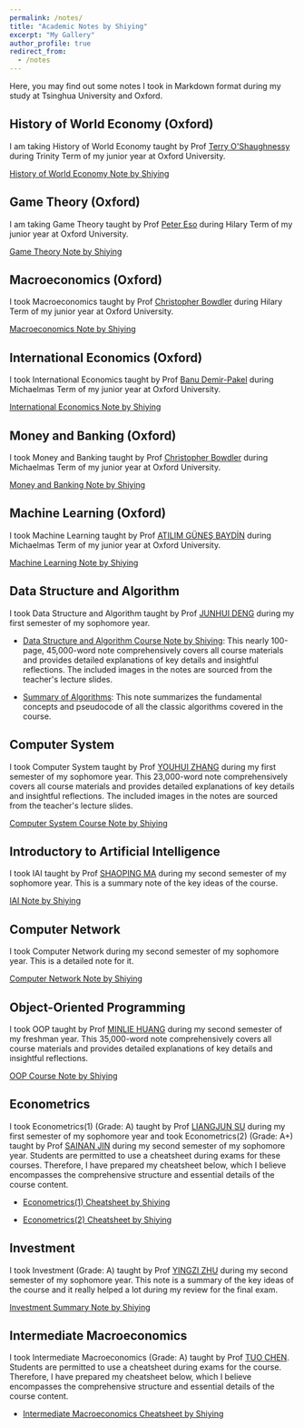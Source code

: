 ```yaml
---
permalink: /notes/
title: "Academic Notes by Shiying"
excerpt: "My Gallery"
author_profile: true
redirect_from: 
  - /notes
---  
```



Here, you may find out some notes I took in Markdown format during my study at Tsinghua University and Oxford.



## History of World Economy (Oxford)

I am taking History of World Economy taught by Prof [Terry O'Shaughnessy](https://www.st-annes.ox.ac.uk/cpt_people/oshaughnessy-dr-terry/) during Trinity Term of my junior year at Oxford University.

[History of World Economy Note by Shiying](/files/History_of_World_Economy.pdf)




## Game Theory (Oxford)

I am taking Game Theory taught by Prof [Peter Eso](https://www.economics.ox.ac.uk/people/peter-eso-0) during Hilary Term of my junior year at Oxford University.

[Game Theory Note by Shiying](/files/Game_Theory.pdf)



## Macroeconomics (Oxford)

I took Macroeconomics taught by Prof [Christopher Bowdler](https://www.economics.ox.ac.uk/people/christopher-bowdler-0) during Hilary Term of my junior year at Oxford University.

[Macroeconomics Note by Shiying](/files/Macroeconomics.pdf)




## International Economics (Oxford)

I took International Economics taught by Prof [Banu Demir-Pakel](https://www.economics.ox.ac.uk/people/banu-demir-pakel) during Michaelmas Term of my junior year at Oxford University.

[International Economics Note by Shiying](/files/International_Economics.pdf)




## Money and Banking (Oxford)

I took Money and Banking taught by Prof [Christopher Bowdler](https://www.economics.ox.ac.uk/people/christopher-bowdler-0) during Michaelmas Term of my junior year at Oxford University.

[Money and Banking Note by Shiying](/files/Money_and_Banking.pdf)




## Machine Learning (Oxford)

I took Machine Learning taught by Prof [ATILIM GÜNEŞ BAYDİN](http://gbaydin.github.io/) during Michaelmas Term of my junior year at Oxford University.

[Machine Learning Note by Shiying](/files/Machine_Learning.pdf)




## Data Structure and Algorithm

I took Data Structure and Algorithm taught by Prof [JUNHUI DENG](https://www.cs.tsinghua.edu.cn/info/1137/3886.htm) during my first semester of my sophomore year. 

+ [Data Structure and Algorithm Course Note by Shiying](/files/DSA.html): This nearly 100-page, 45,000-word note comprehensively covers all course materials and provides detailed explanations of key details and insightful reflections. The included images in the notes are sourced from the teacher's lecture slides.



+ [Summary of Algorithms](/files/Algorithms.html): This note summarizes the fundamental concepts and pseudocode of all the classic algorithms covered in the course.





## Computer System

I took Computer System taught by Prof [YOUHUI ZHANG](https://www.cs.tsinghua.edu.cn/info/1107/3506.htm) during my first semester of my sophomore year. This 23,000-word note comprehensively covers all course materials and provides detailed explanations of key details and insightful reflections. The included images in the notes are sourced from the teacher's lecture slides.

[Computer System Course Note by Shiying](/files/ICS.html)




## Introductory to Artificial Intelligence

I took IAI taught by Prof [SHAOPING MA](https://www.cs.tsinghua.edu.cn/info/1121/3556.htm) during my second semester of my sophomore year. This is a summary note of the key ideas of the course.

[IAI Note by Shiying](/files/AI.html)




## Computer Network

I took Computer Network during my second semester of my sophomore year. This is a detailed note for it.

[Computer Network Note by Shiying](/files/Computer_Network.pdf)




## Object-Oriented Programming

I took OOP taught by Prof [MINLIE HUANG](https://www.cs.tsinghua.edu.cn/info/1122/3568.htm) during my second semester of my freshman year. This 35,000-word note comprehensively covers all course materials and provides detailed explanations of key details and insightful reflections. 

[OOP Course Note by Shiying](/files/OOP.html)




## Econometrics

I took Econometrics(1) (Grade: A) taught by Prof [LIANGJUN SU](https://www.sem.tsinghua.edu.cn/info/1206/32089.htm) during my first semester of my sophomore year and took Econometrics(2) (Grade: A+) taught by Prof [SAINAN JIN](https://www.tioe.tsinghua.edu.cn/info/1179/2211.htm) during my second semester of my sophomore year. Students are permitted to use a cheatsheet during exams for these courses. Therefore, I have prepared my cheatsheet below, which I believe encompasses the comprehensive structure and essential details of the course content.

+ [Econometrics(1) Cheatsheet by Shiying](/files/Econometrics_1.pdf)

+ [Econometrics(2) Cheatsheet by Shiying](/files/Econometrics_2.pdf)



## Investment

I took Investment (Grade: A) taught by Prof [YINGZI ZHU](https://www.sem.tsinghua.edu.cn/info/1207/31884.htm) during my second semester of my sophomore year. This note is a summary of the key ideas of the course and it really helped a lot during my review for the final exam.

[Investment Summary Note by Shiying](/files/Investment.html)



## Intermediate Macroeconomics

I took Intermediate Macroeconomics (Grade: A) taught by Prof [TUO CHEN](https://www.sem.tsinghua.edu.cn/info/1206/33181.htm). Students are permitted to use a cheatsheet during exams for the course. Therefore, I have prepared my cheatsheet below, which I believe encompasses the comprehensive structure and essential details of the course content.

+ [Intermediate Macroeconomics Cheatsheet by Shiying](/files/Macro.pdf)







